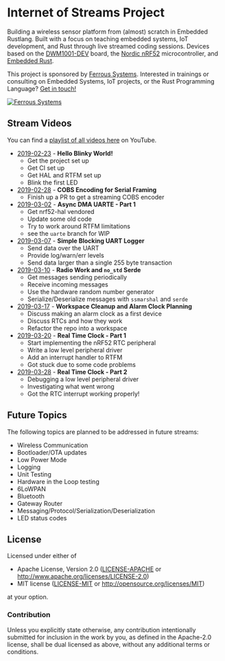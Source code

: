 # Internet of Streams Project

Building a wireless sensor platform from (almost) scratch in Embedded Rustlang. Built with a focus on teaching embedded systems, IoT development, and Rust through live streamed coding sessions. Devices based on the [DWM1001-DEV] board, the [Nordic nRF52] microcontroller, and [Embedded Rust].

[DWM1001-DEV]: https://www.decawave.com/product/dwm1001-development-board/
[Embedded Rust]: https://github.com/rust-embedded/wg
[Nordic nRF52]: https://www.nordicsemi.com/Products/Low-power-short-range-wireless/nRF52832

This project is sponsored by [Ferrous Systems](https://ferrous-systems.com). Interested in trainings or consulting on Embedded Systems, IoT projects, or the Rust Programming Language? [Get in touch!](mailto:iot-streams@ferrous-systems.com)

[![Ferrous Systems](https://ferrous-systems.com/images/ferrous-logo-text.svg)](https://ferrous-systems.com/)

## Stream Videos

You can find a [playlist of all videos here](https://www.youtube.com/playlist?list=PLX44HkctSkTewrL9frlUz0yeKLKecebT1) on YouTube.

* [2019-02-23] - **Hello Blinky World!**
    * Get the project set up
    * Get CI set up
    * Get HAL and RTFM set up
    * Blink the first LED
* [2019-02-28] - **COBS Encoding for Serial Framing**
    * Finish up a PR to get a streaming COBS encoder
* [2019-03-02] - **Async DMA UARTE - Part 1**
    * Get nrf52-hal vendored
    * Update some old code
    * Try to work around RTFM limitations
    * see the `uarte` branch for WIP
* [2019-03-07] - **Simple Blocking UART Logger**
    * Send data over the UART
    * Provide log/warn/err levels
    * Send data larger than a single 255 byte transaction
* [2019-03-10] - **Radio Work and `no_std` Serde**
    * Get messages sending periodically
    * Receive incoming messages
    * Use the hardware random number generator
    * Serialize/Deserialize messages with `ssmarshal` and `serde`
* [2019-03-17] - **Workspace Cleanup and Alarm Clock Planning**
    * Discuss making an alarm clock as a first device
    * Discuss RTCs and how they work
    * Refactor the repo into a workspace
* [2019-03-20] - **Real Time Clock - Part 1**
    * Start implementing the nRF52 RTC peripheral
    * Write a low level peripheral driver
    * Add an interrupt handler to RTFM
    * Got stuck due to some code problems
* [2019-03-28] - **Real Time Clock - Part 2**
    * Debugging a low level peripheral driver
    * Investigating what went wrong
    * Got the RTC interrupt working properly!

[2019-02-23]: https://youtu.be/S0VI70nY6Vo
[2019-02-28]: https://youtu.be/mnPbmPqKf1s
[2019-03-02]: https://youtu.be/O6KeMpnLRkI
[2019-03-07]: https://youtu.be/WYIei1MpVe4
[2019-03-10]: https://youtu.be/U2rC24XGtTk
[2019-03-17]: https://youtu.be/Qaa_p0K_B84
[2019-03-20]: https://youtu.be/_M0AYdWKnzw
[2019-03-28]: https://youtu.be/UB8OiEFdYgQ

## Future Topics

The following topics are planned to be addressed in future streams:

* Wireless Communication
* Bootloader/OTA updates
* Low Power Mode
* Logging
* Unit Testing
* Hardware in the Loop testing
* 6LoWPAN
* Bluetooth
* Gateway Router
* Messaging/Protocol/Serialization/Deserialization
* LED status codes

## License

Licensed under either of

- Apache License, Version 2.0 ([LICENSE-APACHE](LICENSE-APACHE) or
  http://www.apache.org/licenses/LICENSE-2.0)
- MIT license ([LICENSE-MIT](LICENSE-MIT) or http://opensource.org/licenses/MIT)

at your option.

### Contribution

Unless you explicitly state otherwise, any contribution intentionally submitted
for inclusion in the work by you, as defined in the Apache-2.0 license, shall be
dual licensed as above, without any additional terms or conditions.
